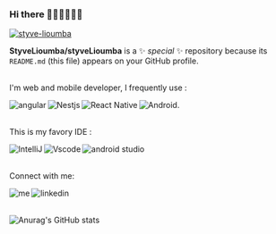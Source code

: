 ### Hi there 👋🏾👋🏽👋🏻

[<img align="bottom" alt="styve-lioumba" src="https://img.shields.io/website?style=plastic&up_message=styve-lioumba.fr&url=https%3A%2F%2Fwww.styve-lioumba.fr%2F" />](https://www.linkedin.com/in/styveLioumba)

**StyveLioumba/styveLioumba** is a ✨ _special_ ✨ repository because its `README.md` (this file) appears on your GitHub profile.
<br><br>

I'm web and mobile developer, I frequently use :

[<img align="left" alt="angular" src="https://img.shields.io/badge/Angular-DD0031?style=for-the-badge&logo=angular&logoColor=white" />](https://angular.io/)

[<img align="left" alt="Nestjs" src="https://img.shields.io/badge/nestjs-E0234E?style=for-the-badge&logo=nestjs&logoColor=white" />](https://nestjs.com/)

[<img align="left" alt="React Native" src="https://img.shields.io/badge/React_Native-20232A?style=for-the-badge&logo=react&logoColor=61DAFB" />](https://reactnative.dev/)

[<img align="left" alt="Android." src="https://img.shields.io/badge/Android-3DDC84?style=for-the-badge&logo=android&logoColor=white" />](https://developer.android.com/)
<br><br>

This is my favory IDE :

[<img align="left" alt="IntelliJ" src="https://img.shields.io/badge/IntelliJ_IDEA-000000.svg?style=for-the-badge&logo=intellij-idea&logoColor=white" />](https://www.jetbrains.com/idea/)

[<img align="left" alt="Vscode" src="https://img.shields.io/badge/VSCode-0078D4?style=for-the-badge&logo=visual%20studio%20code&logoColor=white" />](https://code.visualstudio.com/)

[<img align="left" alt="android studio" src="https://img.shields.io/badge/Android_Studio-3DDC84?style=for-the-badge&logo=android-studio&logoColor=white" />](https://developer.android.com/)<br><br>


Connect with me:<br>

[<img align="left" alt="me" src="https://img.shields.io/badge/website-000000?style=for-the-badge&logo=About.me&logoColor=white" />](https://www.styve-lioumba.fr/)

[<img align="left" alt="linkedin" src="https://img.shields.io/badge/linkedin-%230077B5.svg?&style=for-the-badge&logo=linkedin&logoColor=white" />](https://www.linkedin.com/in/styveLioumba)<br><br>


![Anurag's GitHub stats](https://github-readme-stats.vercel.app/api?username=styveLioumba&show_icons=true&theme=dark)



